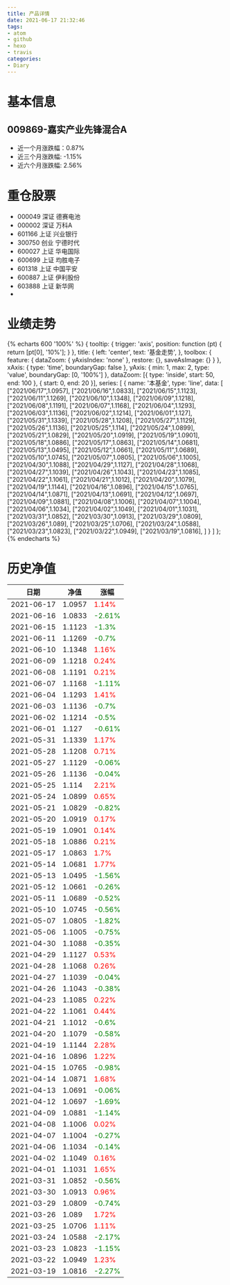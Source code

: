 ```yaml
---
title: 产品详情
date: 2021-06-17 21:32:46
tags:
- atom
- github
- hexo
- travis
categories:
- Diary
---
```


# 基本信息
## 009869-嘉实产业先锋混合A
- 近一个月涨跌幅：0.87%
- 近三个月涨跌幅: -1.15%
- 近六个月涨跌幅: 2.56%

# 重仓股票
- 000049 深证 德赛电池
- 000002 深证 万科A
- 601166 上证 兴业银行
- 300750 创业 宁德时代
- 600027 上证 华电国际
- 600699 上证 均胜电子
- 601318 上证 中国平安
- 600887 上证 伊利股份
- 603888 上证 新华网
- 
# 业绩走势

{% echarts 600 '100%' %}
{
  tooltip: {
        trigger: 'axis',
        position: function (pt) {
            return [pt[0], '10%'];
        }
    },
    title: {
        left: 'center',
        text: '基金走势',
    },
    toolbox: {
        feature: {
            dataZoom: {
                yAxisIndex: 'none'
            },
            restore: {},
            saveAsImage: {}
        }
    },
    xAxis: {
        type: 'time',
        boundaryGap: false
    },
    yAxis: {
        min: 1,
        max: 2,
        type: 'value',
        boundaryGap: [0, '100%']
    },
    dataZoom: [{
        type: 'inside',
        start: 50,
        end: 100
    }, {
        start: 0,
        end: 20
    }],
    series: [
        {
            name: '本基金',
            type: 'line',
            data: [
["2021/06/17",1.0957],
["2021/06/16",1.0833],
["2021/06/15",1.1123],
["2021/06/11",1.1269],
["2021/06/10",1.1348],
["2021/06/09",1.1218],
["2021/06/08",1.1191],
["2021/06/07",1.1168],
["2021/06/04",1.1293],
["2021/06/03",1.1136],
["2021/06/02",1.1214],
["2021/06/01",1.127],
["2021/05/31",1.1339],
["2021/05/28",1.1208],
["2021/05/27",1.1129],
["2021/05/26",1.1136],
["2021/05/25",1.114],
["2021/05/24",1.0899],
["2021/05/21",1.0829],
["2021/05/20",1.0919],
["2021/05/19",1.0901],
["2021/05/18",1.0886],
["2021/05/17",1.0863],
["2021/05/14",1.0681],
["2021/05/13",1.0495],
["2021/05/12",1.0661],
["2021/05/11",1.0689],
["2021/05/10",1.0745],
["2021/05/07",1.0805],
["2021/05/06",1.1005],
["2021/04/30",1.1088],
["2021/04/29",1.1127],
["2021/04/28",1.1068],
["2021/04/27",1.1039],
["2021/04/26",1.1043],
["2021/04/23",1.1085],
["2021/04/22",1.1061],
["2021/04/21",1.1012],
["2021/04/20",1.1079],
["2021/04/19",1.1144],
["2021/04/16",1.0896],
["2021/04/15",1.0765],
["2021/04/14",1.0871],
["2021/04/13",1.0691],
["2021/04/12",1.0697],
["2021/04/09",1.0881],
["2021/04/08",1.1006],
["2021/04/07",1.1004],
["2021/04/06",1.1034],
["2021/04/02",1.1049],
["2021/04/01",1.1031],
["2021/03/31",1.0852],
["2021/03/30",1.0913],
["2021/03/29",1.0809],
["2021/03/26",1.089],
["2021/03/25",1.0706],
["2021/03/24",1.0588],
["2021/03/23",1.0823],
["2021/03/22",1.0949],
["2021/03/19",1.0816],
]
        }
    ]
};
{% endecharts %}

# 历史净值

| 日期 | 净值 | 涨幅 |
| --- | --- | --- |
|2021-06-17|1.0957|<font color=red>1.14%</font>|
|2021-06-16|1.0833|<font color=green>-2.61%</font>|
|2021-06-15|1.1123|<font color=green>-1.3%</font>|
|2021-06-11|1.1269|<font color=green>-0.7%</font>|
|2021-06-10|1.1348|<font color=red>1.16%</font>|
|2021-06-09|1.1218|<font color=red>0.24%</font>|
|2021-06-08|1.1191|<font color=red>0.21%</font>|
|2021-06-07|1.1168|<font color=green>-1.11%</font>|
|2021-06-04|1.1293|<font color=red>1.41%</font>|
|2021-06-03|1.1136|<font color=green>-0.7%</font>|
|2021-06-02|1.1214|<font color=green>-0.5%</font>|
|2021-06-01|1.127|<font color=green>-0.61%</font>|
|2021-05-31|1.1339|<font color=red>1.17%</font>|
|2021-05-28|1.1208|<font color=red>0.71%</font>|
|2021-05-27|1.1129|<font color=green>-0.06%</font>|
|2021-05-26|1.1136|<font color=green>-0.04%</font>|
|2021-05-25|1.114|<font color=red>2.21%</font>|
|2021-05-24|1.0899|<font color=red>0.65%</font>|
|2021-05-21|1.0829|<font color=green>-0.82%</font>|
|2021-05-20|1.0919|<font color=red>0.17%</font>|
|2021-05-19|1.0901|<font color=red>0.14%</font>|
|2021-05-18|1.0886|<font color=red>0.21%</font>|
|2021-05-17|1.0863|<font color=red>1.7%</font>|
|2021-05-14|1.0681|<font color=red>1.77%</font>|
|2021-05-13|1.0495|<font color=green>-1.56%</font>|
|2021-05-12|1.0661|<font color=green>-0.26%</font>|
|2021-05-11|1.0689|<font color=green>-0.52%</font>|
|2021-05-10|1.0745|<font color=green>-0.56%</font>|
|2021-05-07|1.0805|<font color=green>-1.82%</font>|
|2021-05-06|1.1005|<font color=green>-0.75%</font>|
|2021-04-30|1.1088|<font color=green>-0.35%</font>|
|2021-04-29|1.1127|<font color=red>0.53%</font>|
|2021-04-28|1.1068|<font color=red>0.26%</font>|
|2021-04-27|1.1039|<font color=green>-0.04%</font>|
|2021-04-26|1.1043|<font color=green>-0.38%</font>|
|2021-04-23|1.1085|<font color=red>0.22%</font>|
|2021-04-22|1.1061|<font color=red>0.44%</font>|
|2021-04-21|1.1012|<font color=green>-0.6%</font>|
|2021-04-20|1.1079|<font color=green>-0.58%</font>|
|2021-04-19|1.1144|<font color=red>2.28%</font>|
|2021-04-16|1.0896|<font color=red>1.22%</font>|
|2021-04-15|1.0765|<font color=green>-0.98%</font>|
|2021-04-14|1.0871|<font color=red>1.68%</font>|
|2021-04-13|1.0691|<font color=green>-0.06%</font>|
|2021-04-12|1.0697|<font color=green>-1.69%</font>|
|2021-04-09|1.0881|<font color=green>-1.14%</font>|
|2021-04-08|1.1006|<font color=red>0.02%</font>|
|2021-04-07|1.1004|<font color=green>-0.27%</font>|
|2021-04-06|1.1034|<font color=green>-0.14%</font>|
|2021-04-02|1.1049|<font color=red>0.16%</font>|
|2021-04-01|1.1031|<font color=red>1.65%</font>|
|2021-03-31|1.0852|<font color=green>-0.56%</font>|
|2021-03-30|1.0913|<font color=red>0.96%</font>|
|2021-03-29|1.0809|<font color=green>-0.74%</font>|
|2021-03-26|1.089|<font color=red>1.72%</font>|
|2021-03-25|1.0706|<font color=red>1.11%</font>|
|2021-03-24|1.0588|<font color=green>-2.17%</font>|
|2021-03-23|1.0823|<font color=green>-1.15%</font>|
|2021-03-22|1.0949|<font color=red>1.23%</font>|
|2021-03-19|1.0816|<font color=green>-2.27%</font>|
